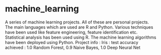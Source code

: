 # machine_learning
A series of machine learning projects. All of these are personal projects. The main languages which are used are R and Python. Various techniques have been used like feature engineering, feature identification etc. Statistical analysis has been used using R. The machine learning algorithms have been deployed using Python.
Project info :
Iris : test accuracy achieved :  1.0 Random Forest, 0.9 Naive Bayes, 1.0 Deep Neural Net
